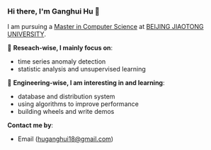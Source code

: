 ### Hi there, I'm Ganghui Hu 👋 

I am pursuing a [Master in Computer Science](http://scit.bjtu.edu.cn) at [BEIJING JIAOTONG UNIVERSITY](https://www.bjtu.edu.cn). 

🔭 **Reseach-wise, I mainly focus on**:

- time series anomaly detection
- statistic analysis and unsupervised learning 

🌱 **Engineering-wise, I am interesting in and learning**:

- database and distribution system
- using algorithms to improve performance
- building wheels and write demos

**Contact me by**:
- Email (huganghui18@gmail.com)


<!--
Here are some ideas to get you started:

- 🔭 I’m currently working on ...
- 🌱 I’m currently learning ...
- 👯 I’m looking to collaborate on ...
- 🤔 I’m looking for help with ...
- 💬 Ask me about ...
- 📫 How to reach me: ...
- 😄 Pronouns: ...
- ⚡ Fun fact: ...

-->
